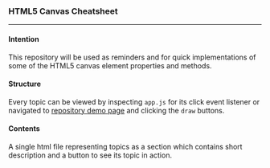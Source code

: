 ### HTML5 Canvas Cheatsheet
---
#### Intention
This repository will be used as reminders and for quick implementations of some of the HTML5 canvas element properties and methods.
#### Structure
Every topic can be viewed by inspecting `app.js` for its click event listener or navigated to [repository demo page](https://gunesyu.github.io/canvas-cheatsheet) and clicking the `draw` buttons.
#### Contents
A single html file representing topics as a section which contains short description and a button to see its topic in action.